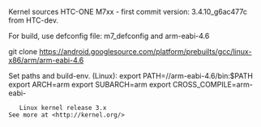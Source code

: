 Kernel sources HTC-ONE M7xx - first commit version: 3.4.10_g6ac477c from HTC-dev.

For build, use defconfig file: m7_defconfig and arm-eabi-4.6

git clone https://android.googlesource.com/platform/prebuilts/gcc/linux-x86/arm/arm-eabi-4.6

Set paths and build-env. (Linux):
export PATH=/<your-path-to>/arm-eabi-4.6/bin:$PATH
export ARCH=arm
export SUBARCH=arm
export CROSS_COMPILE=arm-eabi-


       Linux kernel release 3.x
    See more at <http://kernel.org/>


